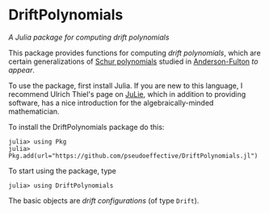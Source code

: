 # DriftPolynomials

*A Julia package for computing drift polynomials*



This package provides functions for computing *drift polynomials*, which are certain generalizations of [Schur polynomials](https://en.wikipedia.org/wiki/Schur_polynomial) studied in [Anderson-Fulton]() *to appear*.

To use the package, first install Julia.  If you are new to this language, I recommend Ulrich Thiel's page on [JuLie](https://ulthiel.github.io/JuLie.jl/dev/), which in addition to providing software, has a nice introduction for the algebraically-minded mathematician.

To install the DriftPolynomials package do this:
```julia-repl
julia> using Pkg
julia> Pkg.add(url="https://github.com/pseudoeffective/DriftPolynomials.jl")
```

To start using the package, type
```julia-repl
julia> using DriftPolynomials
```

The basic objects are *drift configurations* (of type `Drift`).


